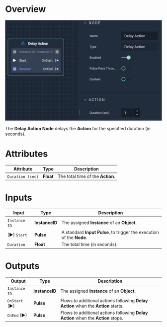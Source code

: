 # Overview

![The Delay Action Node.](../../.gitbook/assets/delayaction.png)

The **Delay Action Node** delays the **Action** for the specified duration (in seconds).

# Attributes

|Attribute|Type|Description|
|---|---|---|
|`Duration (sec)`|**Float**|The total time of the **Action**.|

# Inputs

|Input|Type|Description|
|---|---|---|
|`Instance ID`| **InstanceID** | The assigned **Instance** of an **Object**.|
|(►) `Start`|**Pulse**|A standard **Input Pulse**, to trigger the execution of the **Node**.|
|`Duration`|**Float**|The total time (in seconds).|

# Outputs

|Output|Type|Description|
|---|---|---|
|`Instance ID`|**InstanceID**|The assigned **Instance** of an **Object**.|
|`OnStart` (►)|**Pulse**|Flows to additional actions following **Delay Action** when the **Action** starts.|
|`OnEnd` (►)|**Pulse**|Flows to additional actions following **Delay Action** when the **Action** stops.|


